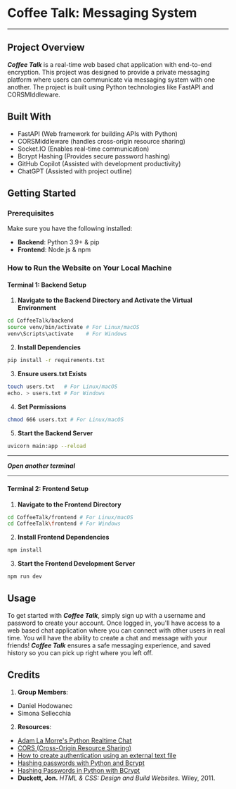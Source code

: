 # Coffee Talk: Messaging System 
---
## Project Overview 
***Coffee Talk*** is a real-time web based chat application with end-to-end encryption. This project was designed to provide a private messaging platform where users can communicate via messaging system with one another. The project is built using Python technologies like FastAPI and CORSMIddleware. 

## Built With
- FastAPI (Web framework for building APIs with Python) 
- CORSMiddleware (handles cross-origin resource sharing) 
- Socket.IO (Enables real-time communication)
- Bcrypt Hashing (Provides secure password hashing)
- GitHub Copilot (Assisted with development productivity)
- ChatGPT (Assisted with project outline)

## Getting Started 
### Prerequisites 
Make sure you have the following installed: 
- **Backend**: Python 3.9+ & pip
- **Frontend**: Node.js & npm

### How to Run the Website on Your Local Machine 
#### Terminal 1: Backend Setup 
1. **Navigate to the Backend Directory and Activate the Virtual Environment**
```bash
cd CoffeeTalk/backend 
source venv/bin/activate # For Linux/macOS 
venv\Scripts\activate    # For Windows 
```

2. **Install Dependencies**
```bash
pip install -r requirements.txt 
```

3. **Ensure users.txt Exists**
```bash
touch users.txt   # For Linux/macOS
echo. > users.txt # For Windows
```

4. **Set Permissions**
```bash
chmod 666 users.txt # For Linux/macOS
```

5. **Start the Backend Server**
```bash
uvicorn main:app --reload
```
--- 

***Open another terminal***

---

#### Terminal 2: Frontend Setup 
1. **Navigate to the Frontend Directory**
```bash
cd CoffeeTalk/frontend # For Linux/macOS
cd CoffeeTalk\frontend # For Windows
```

2. **Install Frontend Dependencies**
```bash
npm install 
```

3. **Start the Frontend Development Server**
```bash
npm run dev 
```



## Usage 
To get started with ***Coffee Talk***, simply sign up with a username and password to create your account. Once logged in, you'll have access to a web based chat application where you can connect with other users in real time. You will have the ability to create a chat and message with your friends! ***Coffee Talk*** ensures a safe messaging experience, and saved history so you can pick up right where you left off. 


## Credits 
1. **Group Members**:
- Daniel Hodowanec
- Simona Sellecchia 
2. **Resources**: 
- [Adam La Morre's Python Realtime Chat](https://www.youtube.com/watch?v=YDZPp0EnzEA)
- [CORS (Cross-Origin Resource Sharing)](https://fastapi.tiangolo.com/tutorial/cors/#use-corsmiddleware)
- [How to create authentication using an external text file](https://stackoverflow.com/questions/55868424/how-to-create-authentication-using-an-external-text-file)
- [Hashing passwords with Python and Bcrypt](https://www.youtube.com/watch?v=hNa05wr0DSA)
- [Hashing Passwords in Python with BCrypt](https://www.geeksforgeeks.org/hashing-passwords-in-python-with-bcrypt/)
- **Duckett, Jon.** *HTML & CSS: Design and Build Websites*. Wiley, 2011. 